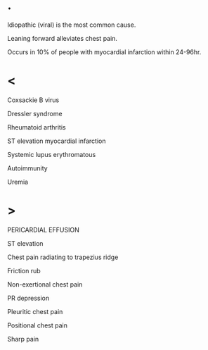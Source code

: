 # .

Idiopathic (viral) is the most common cause.

Leaning forward alleviates chest pain.

Occurs in 10% of people with myocardial infarction within 24-96hr.

# <

Coxsackie B virus

Dressler syndrome

Rheumatoid arthritis

ST elevation myocardial infarction

Systemic lupus erythromatous

Autoimmunity

Uremia

# >

PERICARDIAL EFFUSION

ST elevation

Chest pain radiating to trapezius ridge

Friction rub

Non-exertional chest pain

PR depression

Pleuritic chest pain

Positional chest pain

Sharp pain
